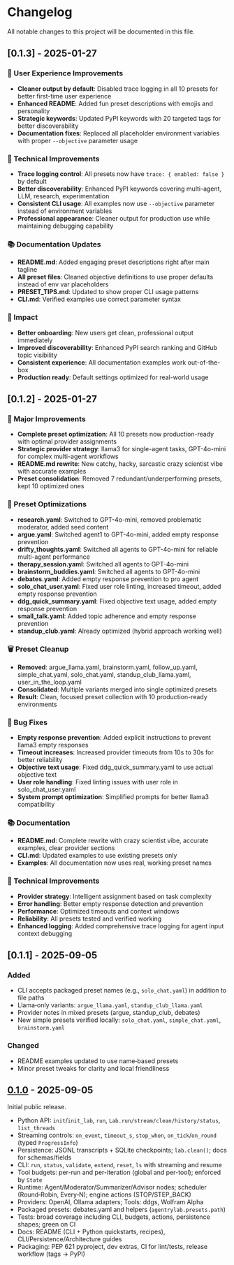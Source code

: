 # Changelog

All notable changes to this project will be documented in this file.

## [0.1.3] - 2025-01-27
### 🎨 User Experience Improvements
- **Cleaner output by default**: Disabled trace logging in all 10 presets for better first-time user experience
- **Enhanced README**: Added fun preset descriptions with emojis and personality
- **Strategic keywords**: Updated PyPI keywords with 20 targeted tags for better discoverability
- **Documentation fixes**: Replaced all placeholder environment variables with proper `--objective` parameter usage

### 🔧 Technical Improvements
- **Trace logging control**: All presets now have `trace: { enabled: false }` by default
- **Better discoverability**: Enhanced PyPI keywords covering multi-agent, LLM, research, experimentation
- **Consistent CLI usage**: All examples now use `--objective` parameter instead of environment variables
- **Professional appearance**: Cleaner output for production use while maintaining debugging capability

### 📚 Documentation Updates
- **README.md**: Added engaging preset descriptions right after main tagline
- **All preset files**: Cleaned objective definitions to use proper defaults instead of env var placeholders
- **PRESET_TIPS.md**: Updated to show proper CLI usage patterns
- **CLI.md**: Verified examples use correct parameter syntax

### 🎯 Impact
- **Better onboarding**: New users get clean, professional output immediately
- **Improved discoverability**: Enhanced PyPI search ranking and GitHub topic visibility
- **Consistent experience**: All documentation examples work out-of-the-box
- **Production ready**: Default settings optimized for real-world usage

## [0.1.2] - 2025-01-27
### 🚀 Major Improvements
- **Complete preset optimization**: All 10 presets now production-ready with optimal provider assignments
- **Strategic provider strategy**: llama3 for single-agent tasks, GPT-4o-mini for complex multi-agent workflows
- **README.md rewrite**: New catchy, hacky, sarcastic crazy scientist vibe with accurate examples
- **Preset consolidation**: Removed 7 redundant/underperforming presets, kept 10 optimized ones

### 🎯 Preset Optimizations
- **research.yaml**: Switched to GPT-4o-mini, removed problematic moderator, added seed content
- **argue.yaml**: Switched agent1 to GPT-4o-mini, added empty response prevention
- **drifty_thoughts.yaml**: Switched all agents to GPT-4o-mini for reliable multi-agent performance
- **therapy_session.yaml**: Switched all agents to GPT-4o-mini
- **brainstorm_buddies.yaml**: Switched all agents to GPT-4o-mini
- **debates.yaml**: Added empty response prevention to pro agent
- **solo_chat_user.yaml**: Fixed user role linting, increased timeout, added empty response prevention
- **ddg_quick_summary.yaml**: Fixed objective text usage, added empty response prevention
- **small_talk.yaml**: Added topic adherence and empty response prevention
- **standup_club.yaml**: Already optimized (hybrid approach working well)

### 🗑️ Preset Cleanup
- **Removed**: argue_llama.yaml, brainstorm.yaml, follow_up.yaml, simple_chat.yaml, solo_chat.yaml, standup_club_llama.yaml, user_in_the_loop.yaml
- **Consolidated**: Multiple variants merged into single optimized presets
- **Result**: Clean, focused preset collection with 10 production-ready environments

### 🐛 Bug Fixes
- **Empty response prevention**: Added explicit instructions to prevent llama3 empty responses
- **Timeout increases**: Increased provider timeouts from 10s to 30s for better reliability
- **Objective text usage**: Fixed ddg_quick_summary.yaml to use actual objective text
- **User role handling**: Fixed linting issues with user role in solo_chat_user.yaml
- **System prompt optimization**: Simplified prompts for better llama3 compatibility

### 📚 Documentation
- **README.md**: Complete rewrite with crazy scientist vibe, accurate examples, clear provider sections
- **CLI.md**: Updated examples to use existing presets only
- **Examples**: All documentation now uses real, working preset names

### 🔧 Technical Improvements
- **Provider strategy**: Intelligent assignment based on task complexity
- **Error handling**: Better empty response detection and prevention
- **Performance**: Optimized timeouts and context windows
- **Reliability**: All presets tested and verified working
- **Enhanced logging**: Added comprehensive trace logging for agent input context debugging

## [0.1.1] - 2025-09-05
### Added
- CLI accepts packaged preset names (e.g., `solo_chat.yaml`) in addition to file paths
- Llama‑only variants: `argue_llama.yaml`, `standup_club_llama.yaml`
- Provider notes in mixed presets (argue, standup_club, debates)
- New simple presets verified locally: `solo_chat.yaml`, `simple_chat.yaml`, `brainstorm.yaml`

### Changed
- README examples updated to use name‑based presets
- Minor preset tweaks for clarity and local friendliness

## [0.1.0] - 2025-09-05
Initial public release.

- Python API: `init`/`init_lab`, `run`, `Lab.run/stream/clean/history/status`, `list_threads`
- Streaming controls: `on_event`, `timeout_s`, `stop_when`, `on_tick`/`on_round` (typed `ProgressInfo`)
- Persistence: JSONL transcripts + SQLite checkpoints; `lab.clean()`; docs for schemas/fields
- CLI: `run`, `status`, `validate`, `extend`, `reset`, `ls` with streaming and resume
- Tool budgets: per-run and per-iteration (global and per-tool); enforced by `State`
- Runtime: Agent/Moderator/Summarizer/Advisor nodes; scheduler (Round‑Robin, Every‑N); engine actions (STOP/STEP_BACK)
- Providers: OpenAI, Ollama adapters; Tools: ddgs, Wolfram Alpha
- Packaged presets: debates.yaml and helpers (`agentrylab.presets.path`)
- Tests: broad coverage including CLI, budgets, actions, persistence shapes; green on CI
- Docs: README (CLI + Python quickstarts, recipes), CLI/Persistence/Architecture guides
- Packaging: PEP 621 pyproject, dev extras, CI for lint/tests, release workflow (tags → PyPI)

[0.1.0]: https://github.com/Alexeyisme/agentrylab/releases/tag/v0.1.0

